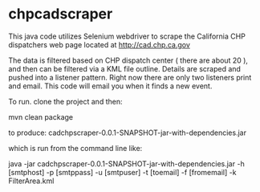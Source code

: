 chpcadscraper
=============

This java code utilizes Selenium webdriver to scrape the California CHP dispatchers web page located at http://cad.chp.ca.gov  

The data is filtered based on CHP dispatch center ( there are about 20 ), and then can be filtered via a KML file outline. Details are scraped and pushed into a listener pattern.  Right now there are only two listeners print and email.  This code will email you when it finds a new event.

To run.  clone the project and then:

mvn clean package

to produce:  cadchpscraper-0.0.1-SNAPSHOT-jar-with-dependencies.jar

which is run from the command line like:

java -jar cadchpscraper-0.0.1-SNAPSHOT-jar-with-dependencies.jar -h [smtphost] -p [smtppass] -u [smtpuser] -t [toemail] -f [fromemail] -k FilterArea.kml


